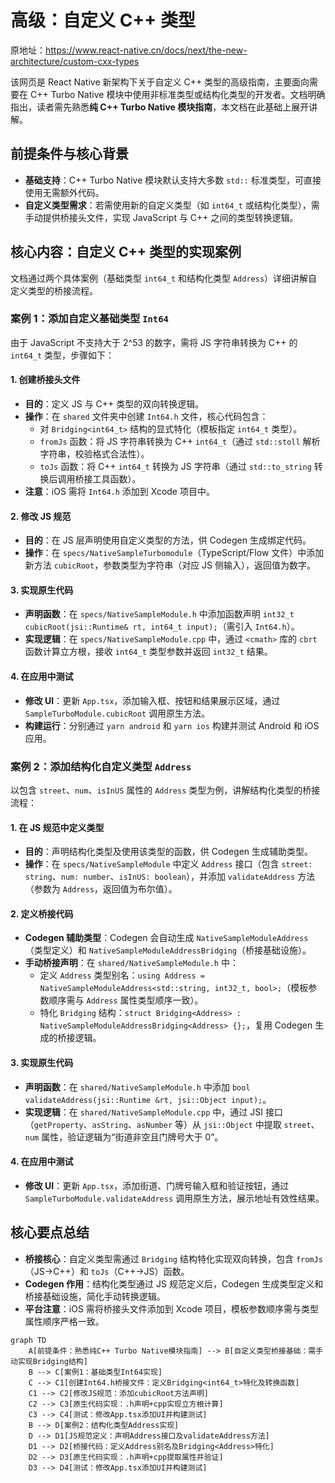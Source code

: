 # 高级：自定义 C++ 类型

原地址：<https://www.react-native.cn/docs/next/the-new-architecture/custom-cxx-types>

该网页是 React Native 新架构下关于自定义 C++ 类型的高级指南，主要面向需要在 C++ Turbo Native 模块中使用非标准类型或结构化类型的开发者。文档明确指出，读者需先熟悉**纯 C++ Turbo Native 模块指南**，本文档在此基础上展开讲解。

## 前提条件与核心背景

- **基础支持**：C++ Turbo Native 模块默认支持大多数 `std::` 标准类型，可直接使用无需额外代码。
- **自定义类型需求**：若需使用新的自定义类型（如 `int64_t` 或结构化类型），需手动提供桥接头文件，实现 JavaScript 与 C++ 之间的类型转换逻辑。

## 核心内容：自定义 C++ 类型的实现案例

文档通过两个具体案例（基础类型 `int64_t` 和结构化类型 `Address`）详细讲解自定义类型的桥接流程。

### 案例 1：添加自定义基础类型 `Int64`

由于 JavaScript 不支持大于 2^53 的数字，需将 JS 字符串转换为 C++ 的 `int64_t` 类型，步骤如下：

#### 1. 创建桥接头文件

- **目的**：定义 JS 与 C++ 类型的双向转换逻辑。
- **操作**：在 `shared` 文件夹中创建 `Int64.h` 文件，核心代码包含：
  - 对 `Bridging<int64_t>` 结构的显式特化（模板指定 `int64_t` 类型）。
  - `fromJs` 函数：将 JS 字符串转换为 C++ `int64_t`（通过 `std::stoll` 解析字符串，校验格式合法性）。
  - `toJs` 函数：将 C++ `int64_t` 转换为 JS 字符串（通过 `std::to_string` 转换后调用桥接工具函数）。
- **注意**：iOS 需将 `Int64.h` 添加到 Xcode 项目中。

#### 2. 修改 JS 规范

- **目的**：在 JS 层声明使用自定义类型的方法，供 Codegen 生成绑定代码。
- **操作**：在 `specs/NativeSampleTurbomodule`（TypeScript/Flow 文件）中添加新方法 `cubicRoot`，参数类型为字符串（对应 JS 侧输入），返回值为数字。

#### 3. 实现原生代码

- **声明函数**：在 `specs/NativeSampleModule.h` 中添加函数声明 `int32_t cubicRoot(jsi::Runtime& rt, int64_t input);`（需引入 `Int64.h`）。
- **实现逻辑**：在 `specs/NativeSampleModule.cpp` 中，通过 `<cmath>` 库的 `cbrt` 函数计算立方根，接收 `int64_t` 类型参数并返回 `int32_t` 结果。

#### 4. 在应用中测试

- **修改 UI**：更新 `App.tsx`，添加输入框、按钮和结果展示区域，通过 `SampleTurboModule.cubicRoot` 调用原生方法。
- **构建运行**：分别通过 `yarn android` 和 `yarn ios` 构建并测试 Android 和 iOS 应用。

### 案例 2：添加结构化自定义类型 `Address`

以包含 `street`、`num`、`isInUS` 属性的 `Address` 类型为例，讲解结构化类型的桥接流程：

#### 1. 在 JS 规范中定义类型

- **目的**：声明结构化类型及使用该类型的函数，供 Codegen 生成辅助类型。
- **操作**：在 `specs/NativeSampleModule` 中定义 `Address` 接口（包含 `street: string`、`num: number`、`isInUS: boolean`），并添加 `validateAddress` 方法（参数为 `Address`，返回值为布尔值）。

#### 2. 定义桥接代码

- **Codegen 辅助类型**：Codegen 会自动生成 `NativeSampleModuleAddress`（类型定义）和 `NativeSampleModuleAddressBridging`（桥接基础设施）。
- **手动桥接声明**：在 `shared/NativeSampleModule.h` 中：
  - 定义 `Address` 类型别名：`using Address = NativeSampleModuleAddress<std::string, int32_t, bool>;`（模板参数顺序需与 `Address` 属性类型顺序一致）。
  - 特化 `Bridging` 结构：`struct Bridging<Address> : NativeSampleModuleAddressBridging<Address> {};`，复用 Codegen 生成的桥接逻辑。

#### 3. 实现原生代码

- **声明函数**：在 `shared/NativeSampleModule.h` 中添加 `bool validateAddress(jsi::Runtime &rt, jsi::Object input);`。
- **实现逻辑**：在 `shared/NativeSampleModule.cpp` 中，通过 JSI 接口（`getProperty`、`asString`、`asNumber` 等）从 `jsi::Object` 中提取 `street`、`num` 属性，验证逻辑为“街道非空且门牌号大于 0”。

#### 4. 在应用中测试

- **修改 UI**：更新 `App.tsx`，添加街道、门牌号输入框和验证按钮，通过 `SampleTurboModule.validateAddress` 调用原生方法，展示地址有效性结果。

## 核心要点总结

- **桥接核心**：自定义类型需通过 `Bridging` 结构特化实现双向转换，包含 `fromJs`（JS→C++）和 `toJs`（C++→JS）函数。
- **Codegen 作用**：结构化类型通过 JS 规范定义后，Codegen 生成类型定义和桥接基础设施，简化手动转换逻辑。
- **平台注意**：iOS 需将桥接头文件添加到 Xcode 项目，模板参数顺序需与类型属性顺序严格一致。

```mermaid
graph TD
    A[前提条件：熟悉纯C++ Turbo Native模块指南] --> B[自定义类型桥接基础：需手动实现Bridging结构]
    B --> C[案例1：基础类型Int64实现]
    C --> C1[创建Int64.h桥接文件：定义Bridging<int64_t>特化及转换函数]
    C1 --> C2[修改JS规范：添加cubicRoot方法声明]
    C2 --> C3[原生代码实现：.h声明+cpp实现立方根计算]
    C3 --> C4[测试：修改App.tsx添加UI并构建测试]
    B --> D[案例2：结构化类型Address实现]
    D --> D1[JS规范定义：声明Address接口及validateAddress方法]
    D1 --> D2[桥接代码：定义Address别名及Bridging<Address>特化]
    D2 --> D3[原生代码实现：.h声明+cpp提取属性并验证]
    D3 --> D4[测试：修改App.tsx添加UI并构建测试]
```
